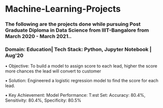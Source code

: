 # Machine-Learning-Projects
### The following are the projects done while pursuing Post Graduate Diploma in Data Science  from IIIT-Bangalore from March 2020 - March 2021..

### Domain: Education| Tech Stack: Python, Jupyter Notebook | Aug'20

• Objective: To build a model to assign score to each lead, higher the score more chances the lead will convert to customer

• Solution: Engineered a logistic regression model to find the score for each lead.

• Key Achievement: Model Performance: T:est Set: Accuracy: 80.4%, Sensitivity: 80.4%, Specificity: 80.5%
